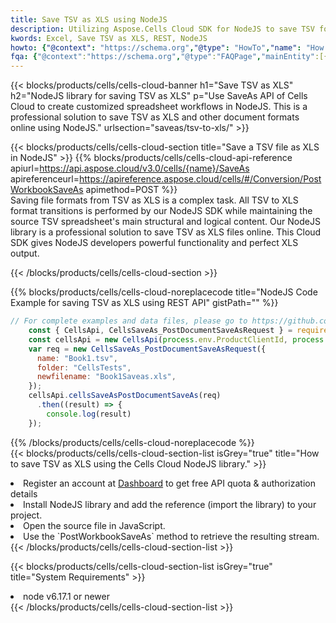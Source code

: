 ```yaml
---
title: Save TSV as XLS using NodeJS 
description: Utilizing Aspose.Cells Cloud SDK for NodeJS to save TSV format file as XLS format file. 
kwords: Excel, Save TSV as XLS, REST, NodeJS
howto: {"@context": "https://schema.org","@type": "HowTo","name": "How to save TSV as XLS using the Cells Cloud NodeJS library.","description": "How to save TSV as XLS using the Cells Cloud NodeJS library.","image": {"@type": "ImageObject"},"url": "/nodejs/saveas/tsv-to-xls/","step": [{ "@type": "HowToStep","name": "How to save TSV as XLS using the Cells Cloud NodeJS library. step 1", "image": {"@type": "ImageObject",},"url": "/nodejs/saveas/tsv-to-xls/","text": "Register an account at <a href='https://dashboard.aspose.cloud/'>Dashboard</a> to get free API quota & authorization details",},{ "@type": "HowToStep","name": "How to save TSV as XLS using the Cells Cloud NodeJS library. step 1", "image": {"@type": "ImageObject",},"url": "/nodejs/saveas/tsv-to-xls/","text": "Install NodeJS library and add the reference (import the library) to your project.",},{ "@type": "HowToStep","name": "How to save TSV as XLS using the Cells Cloud NodeJS library. step 1", "image": {"@type": "ImageObject",},"url": "/nodejs/saveas/tsv-to-xls/","text": "Open the source file in JavaScript.",},{ "@type": "HowToStep","name": "How to save TSV as XLS using the Cells Cloud NodeJS library. step 1", "image": {"@type": "ImageObject",},"url": "/nodejs/saveas/tsv-to-xls/","text": "Use the `PostWorkbookSaveAs` method to retrieve the resulting stream.",}, ],"supply": {"@type": "HowToSupply","name": "document"},"tool": [{"@type": "HowToTool","name": "Visual Studio, Visual Studio Code, WebStorm"},{"@type": "HowToTool","name": "Aspose Cells"}],"totalTime": "PT6M"}
fqa: {"@context":"https://schema.org","@type":"FAQPage","mainEntity":[{"@type":"Question","name":"Why save file as other formats file in C# using REST API?","acceptedAnswer":{"@type":"Answer","text":"Documents are encoded in many ways, and some files may be incompatible with the software you use. To open and read such files, just save them as appropriate file formats.<br/><ol><li>Install .NET SDK and add the reference (import the library) to your project.</li><li>Open the source file in C# using REST API.</li><li>Call the PostWorkbookSaveAsRequest() method, passing an output filename with required extension.</li><li>Get the result of save as a separate file.</li></ol>"}},{"@type":"Question","name":"What file formats can I save as with your C# library?","acceptedAnswer":{"@type":"Answer","text":"We support a variety of file formats for conversion using .NET library, including XLSX, Excel, xls , PDF, CSV, HTML, Markdown, XML, PNG, JPG, TIFF, Json, TXT and many more."}},{"@type":"Question","name":"What is the maximum allowed file size for conversion using this .NET library?","acceptedAnswer":{"@type":"Answer","text":"There are no file size limits for format conversions using .NET library."}}]}
---
```



{{< blocks/products/cells/cells-cloud-banner h1="Save TSV as XLS" h2="NodeJS library for saving TSV as XLS" p="Use SaveAs API of Cells Cloud to create customized spreadsheet workflows in NodeJS. This is a professional solution to save TSV as XLS and other document formats online using NodeJS." urlsection="saveas/tsv-to-xls/" >}}

{{< blocks/products/cells/cells-cloud-section  title="Save a TSV file as XLS in NodeJS" >}}
{{% blocks/products/cells/cells-cloud-api-reference  apiurl=https://api.aspose.cloud/v3.0/cells/{name}/SaveAs  apireferenceurl=https://apireference.aspose.cloud/cells/#/Conversion/PostWorkbookSaveAs  apimethod=POST %}}
<br/>
Saving file formats from TSV as XLS is a complex task. All TSV to XLS format transitions is performed by our NodeJS SDK while maintaining the source TSV spreadsheet's main structural and logical content. Our NodeJS library is a professional solution to save TSV as XLS files online. This Cloud SDK gives NodeJS developers powerful functionality and perfect XLS output.

{{< /blocks/products/cells/cells-cloud-section >}}

{{% blocks/products/cells/cells-cloud-noreplacecode title="NodeJS Code Example for saving TSV as XLS using REST API" gistPath="" %}}
  
```js
// For complete examples and data files, please go to https://github.com/aspose-cells-cloud/aspose-cells-cloud-node/
    const { CellsApi, CellsSaveAs_PostDocumentSaveAsRequest } = require("asposecellscloud");
    const cellsApi = new CellsApi(process.env.ProductClientId, process.env.ProductClientSecret);
    var req = new CellsSaveAs_PostDocumentSaveAsRequest({
      name: "Book1.tsv",
      folder: "CellsTests",
      newfilename: "Book1Saveas.xls",
    });
    cellsApi.cellsSaveAsPostDocumentSaveAs(req)
      .then((result) => {
        console.log(result)
    });
```
  
{{% /blocks/products/cells/cells-cloud-noreplacecode  %}}
<br/>
{{< blocks/products/cells/cells-cloud-section-list isGrey="true"  title="How to save TSV as XLS using the Cells Cloud NodeJS library." >}}
<li>Register an account at <a href="https://dashboard.aspose.cloud/">Dashboard</a> to get free API quota & authorization details</li>
<li>Install NodeJS library and add the reference (import the library) to your project.</li>
<li>Open the source file in JavaScript.</li>
<li>Use the `PostWorkbookSaveAs` method to retrieve the resulting stream.</li>
{{< /blocks/products/cells/cells-cloud-section-list >}}

{{< blocks/products/cells/cells-cloud-section-list isGrey="true"  title="System Requirements" >}}
<li>node v6.17.1 or newer</li>
{{< /blocks/products/cells/cells-cloud-section-list >}}
